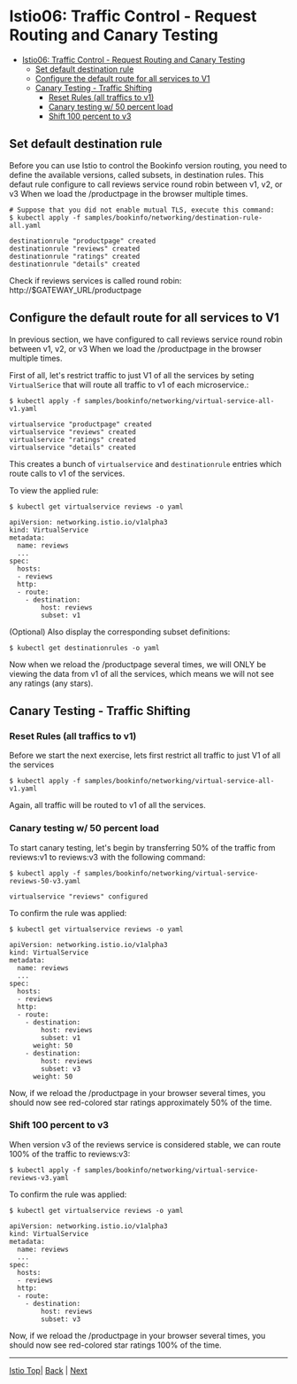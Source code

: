 # Istio06: Traffic Control - Request Routing and Canary Testing

<!-- TOC -->
- [Istio06: Traffic Control - Request Routing and Canary Testing](#istio06-traffic-control---request-routing-and-canary-testing)
  - [Set default destination rule](#set-default-destination-rule)
  - [Configure the default route for all services to V1](#configure-the-default-route-for-all-services-to-v1)
  - [Canary Testing - Traffic Shifting](#canary-testing---traffic-shifting)
    - [Reset Rules (all traffics to v1)](#reset-rules-all-traffics-to-v1)
    - [Canary testing w/ 50 percent load](#canary-testing-w-50-percent-load)
    - [Shift 100 percent to v3](#shift-100-percent-to-v3)


## Set default destination rule
Before you can use Istio to control the Bookinfo version routing, you need to define the available versions, called subsets, in destination rules. This defaut rule configure to call reviews service round robin between v1, v2, or v3 When we load the /productpage in the browser multiple times.

```
# Suppose that you did not enable mutual TLS, execute this command:
$ kubectl apply -f samples/bookinfo/networking/destination-rule-all.yaml

destinationrule "productpage" created
destinationrule "reviews" created
destinationrule "ratings" created
destinationrule "details" created
```
Check if reviews services is called round robin: http://$GATEWAY_URL/productpage

## Configure the default route for all services to V1

In previous section, we have configured to call reviews service round robin between v1, v2, or v3 When we load the /productpage in the browser multiple times.

First of all, let's restrict traffic to just V1 of all the services by seting `VirtualSerice` that will route all traffic to v1 of each microservice.:

```
$ kubectl apply -f samples/bookinfo/networking/virtual-service-all-v1.yaml

virtualservice "productpage" created
virtualservice "reviews" created
virtualservice "ratings" created
virtualservice "details" created
```

This creates a bunch of `virtualservice` and `destinationrule` entries which route calls to v1 of the services.

To view the applied rule:
```
$ kubectl get virtualservice reviews -o yaml

apiVersion: networking.istio.io/v1alpha3
kind: VirtualService
metadata:
  name: reviews
  ...
spec:
  hosts:
  - reviews
  http:
  - route:
    - destination:
        host: reviews
        subset: v1
```

(Optional) Also display the corresponding subset definitions: 
```
$ kubectl get destinationrules -o yaml
```

Now when we reload the /productpage several times, we will ONLY be viewing the data from v1 of all the services, which means we will not see any ratings (any stars).



## Canary Testing - Traffic Shifting

### Reset Rules (all traffics to v1)
Before we start the next exercise, lets first restrict all traffic to just V1 of all the services

```
$ kubectl apply -f samples/bookinfo/networking/virtual-service-all-v1.yaml
```
Again, all traffic will be routed to v1 of all the services.

### Canary testing w/ 50 percent load

To start canary testing, let's begin by transferring 50% of the traffic from reviews:v1 to reviews:v3 with the following command:

```
$ kubectl apply -f samples/bookinfo/networking/virtual-service-reviews-50-v3.yaml

virtualservice "reviews" configured
```

To confirm the rule was applied:
```
$ kubectl get virtualservice reviews -o yaml

apiVersion: networking.istio.io/v1alpha3
kind: VirtualService
metadata:
  name: reviews
  ...
spec:
  hosts:
  - reviews
  http:
  - route:
    - destination:
        host: reviews
        subset: v1
      weight: 50
    - destination:
        host: reviews
        subset: v3
      weight: 50
```

Now, if we reload the /productpage in your browser several times, you should now see red-colored star ratings approximately 50% of the time.


### Shift 100 percent to v3

When version v3 of the reviews service is considered stable, we can route 100% of the traffic to reviews:v3:

```
$ kubectl apply -f samples/bookinfo/networking/virtual-service-reviews-v3.yaml
```

To confirm the rule was applied:
```
$ kubectl get virtualservice reviews -o yaml

apiVersion: networking.istio.io/v1alpha3
kind: VirtualService
metadata:
  name: reviews
  ...
spec:
  hosts:
  - reviews
  http:
  - route:
    - destination:
        host: reviews
        subset: v3
```

Now, if we reload the /productpage in your browser several times, you should now see red-colored star ratings 100% of the time.

---
[Istio Top](aks-202-istio-top.md)| [Back](istio-05-distributed-tracing.md) | [Next](istio-07-circuit-breaking.md)
